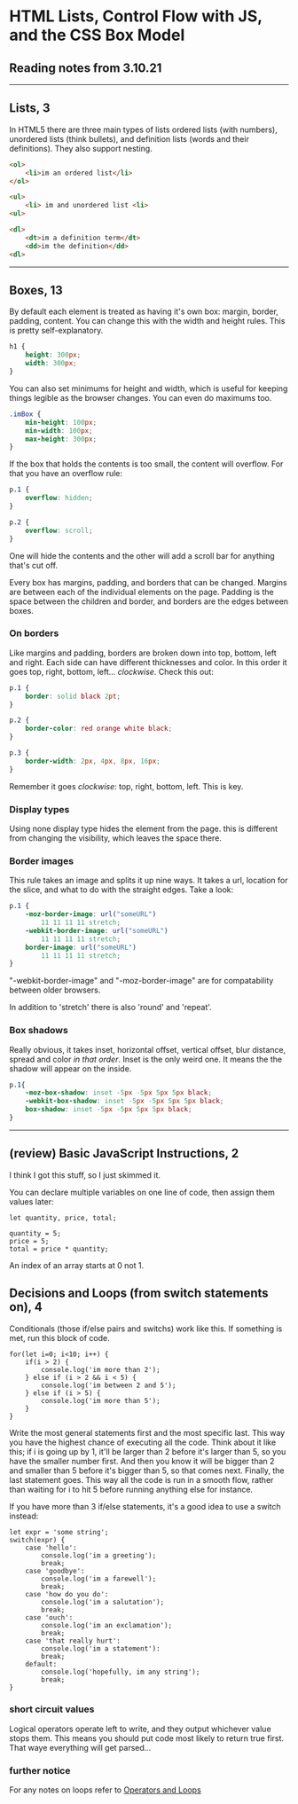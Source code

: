 # HTML Lists, Control Flow with JS, and the CSS Box Model

## Reading notes from 3.10.21

----

## Lists, 3

In HTML5 there are three main types of lists ordered lists (with numbers), unordered lists (think bullets), and definition lists (words and their definitions). They also support nesting.

````HTML
<ol>
    <li>im an ordered list</li>
</ol>

<ul>
    <li> im and unordered list <li>
<ul>

<dl>
    <dt>im a definition term</dt>
    <dd>im the definition</dd>
<dl>
````

----

## Boxes, 13

By default each element is treated as having it's own box: margin, border, padding, content. You can change this with the width and height rules. This is pretty self-explanatory.

````CSS
h1 {
    height: 300px;
    width: 300px;
}
````

You can also set minimums for height and width, which is useful for keeping things legible as the browser changes. You can even do maximums too.

````CSS
.imBox {
    min-height: 100px;
    min-width: 100px;
    max-height: 300px;
}
````

If the box that holds the contents is too small, the content will overflow. For that you have an overflow rule:

````CSS
p.1 {
    overflow: hidden;
}

p.2 {
    overflow: scroll;
}
````

One will hide the contents and the other will add a scroll bar for anything that's cut off.

Every box has margins, padding, and borders that can be changed. Margins are between each of the individual elements on the page. Padding is the space between the children and border, and borders are the edges between boxes.

### On borders

Like margins and padding, borders are broken down into top, bottom, left and right. Each side can have different thicknesses and color. In this order it goes top, right, bottom, left... *clockwise*. Check this out:

````CSS
p.1 {
    border: solid black 2pt;
}

p.2 {
    border-color: red orange white black;
}

p.3 {
    border-width: 2px, 4px, 8px, 16px;
}
````

Remember it goes *clockwise*: top, right, bottom, left. This is key.

### Display types

Using none display type hides the element from the page. this is different from changing the visibility, which leaves the space there. 

### Border images

This rule takes an image and splits it up nine ways. It takes a url, location for the slice, and what to do with the straight edges. Take a look:

````CSS
p.1 {
    -moz-border-image: url("someURL")
        11 11 11 11 stretch;
    -webkit-border-image: url("someURL")
        11 11 11 11 stretch;
    border-image: url("someURL") 
        11 11 11 11 stretch;
}
````

"-webkit-border-image" and "-moz-border-image" are for compatability between older browsers. 

In addition to 'stretch' there is also 'round' and 'repeat'.

### Box shadows

Really obvious, it takes  inset, horizontal offset, vertical offset, blur distance, spread and color *in that order*. Inset is the only weird one. It means the the shadow will appear on the inside.

````CSS
p.1{
    -moz-box-shadow: inset -5px -5px 5px 5px black;
    -webkit-box-shadow: inset -5px -5px 5px 5px black;
    box-shadow: inset -5px -5px 5px 5px black;
}
````

----

## (review) Basic JavaScript Instructions, 2

I think I got this stuff, so I just skimmed it.

You can declare multiple variables on one line of code, then assign them values later:

````JS
let quantity, price, total;

quantity = 5;
price = 5;
total = price * quantity;
````

An index of an array starts at 0 not 1.

## Decisions and Loops (from switch statements on), 4

Conditionals (those if/else pairs and switchs) work like this. If something is met, run this block of code.

````JS
for(let i=0; i<10; i++) {
    if(i > 2) {
        console.log('im more than 2');
    } else if (i > 2 && i < 5) {
        console.log('im between 2 and 5');
    } else if (i > 5) {
        console.log('im more than 5');
    }
}
````

Write the most general statements first and the most specific last. This way you have the highest chance of executing all the code. Think about it like this; if i is going up by 1, it'll be larger than 2 before it's larger than 5, so you have the smaller number first. And then you know it will be bigger than 2 and smaller than 5 before it's bigger than 5, so that comes next. Finally, the last statement goes. This way all the code is run in a smooth flow, rather than waiting for i to hit 5 before running anything else for instance.

If you have more than 3 if/else statements, it's a good idea to use a switch instead:

````JS
let expr = 'some string';
switch(expr) {
    case 'hello':
        console.log('im a greeting');
        break;
    case 'goodbye':
        console.log('im a farewell');
        break;
    case 'how do you do':
        console.log('im a salutation');
        break;
    case 'ouch':
        console.log('im an exclamation');
        break;
    case 'that really hurt':
        console.log('im a statement'):
        break;
    default: 
        console.log('hopefully, im any string');
        break;
}
````

### short circuit values

Logical operators operate left to write, and they output whichever value stops them. This means you should put code most likely to return true first. That waye everything will get parsed...

### further notice

For any notes on loops refer to [Operators and Loops](../code102/code102-08.md)
